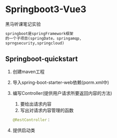 # Springboot3-Vue3
黑马听课笔记实验

```md
springboot是springFramework框架
的一个子项目(springDate，springamqp,
sprngsecurity,springcloud)
```
## Springboot-quickstart
1. 创建maven工程
2. 导入spring-boot-starter-web依赖(porm.xml中)
3. 编写Controller(提供用户请求所要返回内容的方法)
      1. 要给出请求内容
      2. 写出对请求内容管理的函数
      ```java
      @RestController：
   
      ```
    
4. 提供启动类